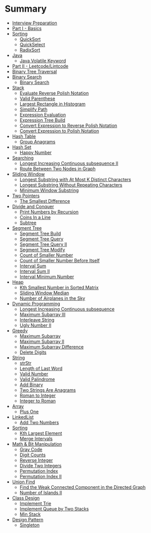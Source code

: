# Summary
* [Interview Preparation](README.md)
* [Part I - Basics](part_i_basics/README.md)
* [Sorting]()
    * [QuickSort](part_i_basics/sort/quick_sort.md)
    * [QuickSelect](part_i_basics/sort/quick_select.md)
    * [RadixSort](part_i_basics/sort/radix_sort.md)
* [Java]()
    * [Java Volatile Keyword](part_i_basics/java/java_volatile_keyword.md)
* [Part II - Leetcode/Lintcode](part_ii_leetcode_lintcode/README.md)
* [Binary Tree Traversal](part_ii_leetcode_lintcode/binary_tree_traversal/README.md)
* [Binary Search]()
    * [Binary Search](part_ii_leetcode_lintcode/binary_search/binary_search.md)
* [Stack]()
    * [Evaluate Reverse Polish Notation](part_ii_leetcode_lintcode/stack/evaluate_reverse_polish_notation.md)
    * [Valid Parenthese](part_ii_leetcode_lintcode/stack/valid_parenthese.md)
    * [Largest Rectangle in Histogram](part_ii_leetcode_lintcode/stack/largest_rectangle_in_histogram.md)
    * [Simplify Path](part_ii_leetcode_lintcode/stack/simplify_path.md)
    * [Expression Evaluation](part_ii_leetcode_lintcode/stack/expression_evaluation.md)
    * [Expression Tree Build](part_ii_leetcode_lintcode/stack/expression_tree_build.md)
    * [Convert Expression to Reverse Polish Notation](part_ii_leetcode_lintcode/stack/convert_expression_to_reverse_polish_notation.md)
    * [Convert Expression to Polish Notation](part_ii_leetcode_lintcode/stack/convert_expression_to_polish_notation.md)
* [Hash Table]()
    * [Group Anagrams](part_ii_leetcode_lintcode/hash_table/group_anagrams.md)
* [Hash Set]()
    * [Happy Number](part_ii_leetcode_lintcode/hash_set/happy_number.md)
* [Searching]()
    * [Longest Increasing Continuous subsequence II](part_ii_leetcode_lintcode/searching/longest_increasing_continuous_subsequence_ii.md)
    * [Route Between Two Nodes in Graph](part_ii_leetcode_lintcode/searching/route_between_two_nodes_in_graph.md)
* [Sliding Window]()
    * [Longest Substring with At Most K Distinct Characters](part_ii_leetcode_lintcode/sliding_window/longest_substring_with_at_most_k_distince_characters.md)
    * [Longest Substring Without Repeating Characters](part_ii_leetcode_lintcode/sliding_window/longest_substring_without_repeating_characters.md)
    * [Minimum Window Substring](part_ii_leetcode_lintcode/sliding_window/minimum_window_substring.md)
* [Two Pointers]()
    * [The Smallest Difference](part_ii_leetcode_lintcode/two_pointers/the_smallest_difference.md)
* [Divide and Conquer]()
    * [Print Numbers by Recursion](part_ii_leetcode_lintcode/divide_and_conquer/print_numbers_by_recursion.md)
    * [Coins In a Line](part_ii_leetcode_lintcode/divide_and_conquer/coins_in_a_line.md)
    * [Subtree](part_ii_leetcode_lintcode/divide_and_conquer/subtree.md)
* [Segment Tree]()
    * [Segment Tree Build](part_ii_leetcode_lintcode/segment_tree/segment_tree_build.md)
    * [Segment Tree Query](part_ii_leetcode_lintcode/segment_tree/segment_tree_query.md)
    * [Segment Tree Query II](part_ii_leetcode_lintcode/segment_tree/segment_tree_query_ii.md)
    * [Segment Tree Modify](part_ii_leetcode_lintcode/segment_tree/segment_tree_modify.md)
    * [Count of Smaller Number](part_ii_leetcode_lintcode/segment_tree/count_of_smaller_number.md)
    * [Count of Smaller Number Before Itself](part_ii_leetcode_lintcode/segment_tree/count_of_smaller_number_before_itself.md)
    * [Interval Sum](part_ii_leetcode_lintcode/segment_tree/interval_sum.md)
    * [Interval Sum II](part_ii_leetcode_lintcode/segment_tree/interval_sum_ii.md)
    * [Interval Minimum Number](part_ii_leetcode_lintcode/segment_tree/interval_minimum_number.md)
* [Heap]()
    * [Kth Smallest Number in Sorted Matrix](part_ii_leetcode_lintcode/heap/kth_smallest_number_in_sorted_matrix.md)
    * [Sliding Window Median](part_ii_leetcode_lintcode/heap/sliding_window_median.md)
    * [Number of Airplanes in the Sky](part_ii_leetcode_lintcode/heap/number_of_airplanes_in_the_sky.md)
* [Dynamic Programming]()
    * [Longest Increasing Continuous subsequence](part_ii_leetcode_lintcode/dp/longest_increasing_continuous_subsequence.md)
    * [Maximum Subarray III](part_ii_leetcode_lintcode/dp/maximum_subarray_iii.md)
    * [Interleave String](part_ii_leetcode_lintcode/dp/interleave_string.md)
    * [Ugly Number II](part_ii_leetcode_lintcode/dp/ugly_number_ii.md)
* [Greedy]()
    * [Maximum Subarray](part_ii_leetcode_lintcode/greedy/maximum_subarray.md)
    * [Maximum Subarray II](part_ii_leetcode_lintcode/greedy/maximum_subarray_ii.md)
    * [Maximum Subarray Difference](part_ii_leetcode_lintcode/greedy/maximum_subarray_difference.md)
    * [Delete Digits](part_ii_leetcode_lintcode/greedy/delete_digits.md)
* [String]()
    * [strStr](part_ii_leetcode_lintcode/string/str_str.md)
    * [Length of Last Word](part_ii_leetcode_lintcode/string/length_of_last_word.md)
    * [Valid Number](part_ii_leetcode_lintcode/string/valid_number.md)
    * [Valid Palindrome](part_ii_leetcode_lintcode/string/valid_palindrome.md)
    * [Add Binary](part_ii_leetcode_lintcode/string/add_binary.md)
    * [Two Strings Are Anagrams](part_ii_leetcode_lintcode/string/two_strings_are_anagrams.md)
    * [Roman to Integer](part_ii_leetcode_lintcode/string/roman_to_integer.md)
    * [Integer to Roman](part_ii_leetcode_lintcode/string/integer_to_roman.md)
* [Array]()
    * [Plus One](part_ii_leetcode_lintcode/array/plus_one.md)
* [LinkedList]()
    * [Add Two Numbers](part_ii_leetcode_lintcode/linked_list/add_two_numbers.md)
* [Sorting]()
    * [Kth Largest Element](part_ii_leetcode_lintcode/sort/kth_largest_element.md)
    * [Merge Intervals](part_ii_leetcode_lintcode/sort/merge_intervals.md)
* [Math & Bit Manipulation]()
    * [Gray Code](part_ii_leetcode_lintcode/math_and_bit_manipulation/gray_code.md)
    * [Digit Counts](part_ii_leetcode_lintcode/math_and_bit_manipulation/digit_counts.md)
    * [Reverse Integer](part_ii_leetcode_lintcode/math_and_bit_manipulation/reverse_integer.md)
    * [Divide Two Integers](part_ii_leetcode_lintcode/math_and_bit_manipulation/divide_two_integers.md)
    * [Permutation Index](part_ii_leetcode_lintcode/math_and_bit_manipulation/permutation_index.md)
    * [Permutation Index II](part_ii_leetcode_lintcode/math_and_bit_manipulation/permutation_index_ii.md)
* [Union Find](part_ii_leetcode_lintcode/union_find/README.md)
    * [Find the Weak Connected Component in the Directed Graph](part_ii_leetcode_lintcode/union_find/find_the_weak_connected_component_in_the_directed_graph.md)
    * [Number of Islands II](part_ii_leetcode_lintcode/union_find/number_of_islands_ii.md)
* [Class Design]()
    * [Implement Trie](part_ii_leetcode_lintcode/class_design/implement_trie.md)
    * [Implement Queue by Two Stacks](part_ii_leetcode_lintcode/class_design/implement_queue_by_two_stacks.md)
    * [Min Stack](part_ii_leetcode_lintcode/class_design/min_stack.md)
* [Design Pattern]()
    * [Singleton](part_ii_leetcode_lintcode/design_pattern/singleton.md)

